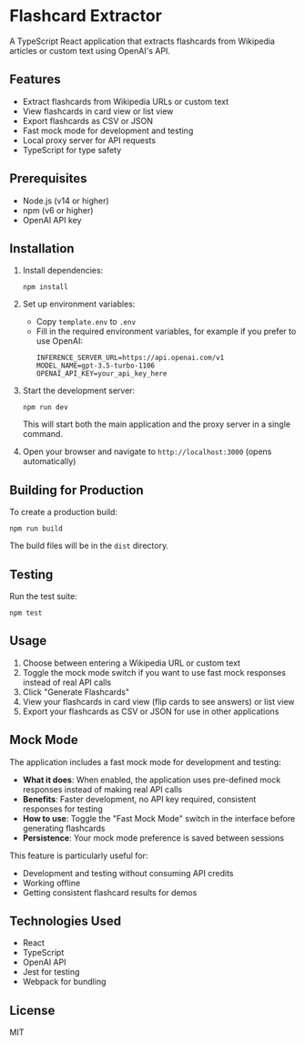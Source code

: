# Flashcard Extractor

A TypeScript React application that extracts flashcards from Wikipedia articles or custom text using OpenAI's API.

## Features

- Extract flashcards from Wikipedia URLs or custom text
- View flashcards in card view or list view
- Export flashcards as CSV or JSON
- Fast mock mode for development and testing
- Local proxy server for API requests
- TypeScript for type safety

## Prerequisites

- Node.js (v14 or higher)
- npm (v6 or higher)
- OpenAI API key

## Installation

1. Install dependencies:
   ```
   npm install
   ```

2. Set up environment variables:
   - Copy `template.env` to `.env`
   - Fill in the required environment variables, for example if you prefer to use OpenAI:
     ```
     INFERENCE_SERVER_URL=https://api.openai.com/v1
     MODEL_NAME=gpt-3.5-turbo-1106
     OPENAI_API_KEY=your_api_key_here
     ```

3. Start the development server:
   ```
   npm run dev
   ```
   This will start both the main application and the proxy server in a single command.

4. Open your browser and navigate to `http://localhost:3000` (opens automatically)

## Building for Production

To create a production build:

```
npm run build
```

The build files will be in the `dist` directory.

## Testing

Run the test suite:

```
npm test
```

## Usage

1. Choose between entering a Wikipedia URL or custom text
2. Toggle the mock mode switch if you want to use fast mock responses instead of real API calls
3. Click "Generate Flashcards"
4. View your flashcards in card view (flip cards to see answers) or list view
5. Export your flashcards as CSV or JSON for use in other applications

## Mock Mode

The application includes a fast mock mode for development and testing:

- **What it does**: When enabled, the application uses pre-defined mock responses instead of making real API calls
- **Benefits**: Faster development, no API key required, consistent responses for testing
- **How to use**: Toggle the "Fast Mock Mode" switch in the interface before generating flashcards
- **Persistence**: Your mock mode preference is saved between sessions

This feature is particularly useful for:
- Development and testing without consuming API credits
- Working offline
- Getting consistent flashcard results for demos

## Technologies Used

- React
- TypeScript
- OpenAI API
- Jest for testing
- Webpack for bundling

## License

MIT
